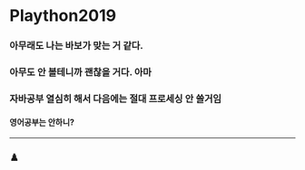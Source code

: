 # Plaython2019

### 아무래도 나는 바보가 맞는 거 같다.
### 아무도 안 볼테니까 괜찮을 거다. 아마
### 자바공부 열심히 해서 다음에는 절대 프로세싱 안 쓸거임
#### 영어공부는 안하니?
----
### ♟️

